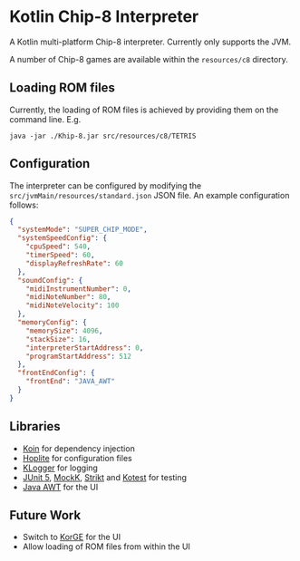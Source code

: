 # Kotlin Chip-8 Interpreter

A Kotlin multi-platform Chip-8 interpreter. Currently only supports the JVM.

A number of Chip-8 games are available within the `resources/c8` directory.

## Loading ROM files

Currently, the loading of ROM files is achieved by providing them on the command line. E.g.

`java -jar ./Khip-8.jar src/resources/c8/TETRIS`

## Configuration

The interpreter can be configured by modifying the `src/jvmMain/resources/standard.json` JSON file. An example configuration follows:

```json
{
  "systemMode": "SUPER_CHIP_MODE",
  "systemSpeedConfig": {
    "cpuSpeed": 540,
    "timerSpeed": 60,
    "displayRefreshRate": 60
  },
  "soundConfig": {
    "midiInstrumentNumber": 0,
    "midiNoteNumber": 80,
    "midiNoteVelocity": 100
  },
  "memoryConfig": {
    "memorySize": 4096,
    "stackSize": 16,
    "interpreterStartAddress": 0,
    "programStartAddress": 512
  },
  "frontEndConfig": {
    "frontEnd": "JAVA_AWT"
  }
}
```
## Libraries

* [Koin](https://github.com/InsertKoinIO/koin) for dependency injection
* [Hoplite](https://github.com/sksamuel/hoplite) for configuration files
* [KLogger](https://github.com/korlibs/klogger) for logging
* [JUnit 5](https://github.com/junit-team/junit5), [MockK](https://github.com/mockk/mockk), [Strikt](https://github.com/robfletcher/strikt) and [Kotest](https://github.com/kotest/kotest) for testing
* [Java AWT](https://docs.oracle.com/javase/7/docs/api/java/awt/package-summary.html) for the UI

## Future Work

* Switch to [KorGE](https://github.com/korlibs/korge) for the UI
* Allow loading of ROM files from within the UI